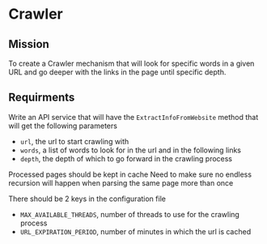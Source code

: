 # Crawler

## Mission
To create a Crawler mechanism that will look for specific words in a given URL and go deeper with the links in the page until specific depth.

## Requirments
Write an API service that will have the ```ExtractInfoFromWebsite``` method that will get the following parameters

- ```url```, the url to start crawling with
- ```words```, a list of words to look for in the url and in the following links
- ```depth```, the depth of which to go forward in the crawling process

Processed pages should be kept in cache
Need to make sure no endless recursion will happen when parsing the same page more than once

There should be 2 keys in the configuration file

- ```MAX_AVAILABLE_THREADS```, number of threads to use for the crawling process
- ```URL_EXPIRATION_PERIOD```, number of minutes in which the url is cached
